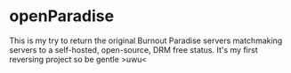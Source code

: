 # openParadise
This is my try to return the original Burnout Paradise servers matchmaking servers to a self-hosted, open-source, DRM free status. It's my first reversing project so be gentle >uwu&lt;
